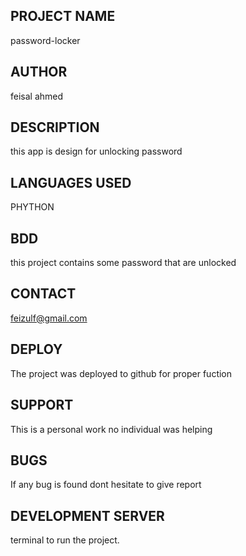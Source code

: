 ## PROJECT NAME

 password-locker

## AUTHOR

feisal ahmed

## DESCRIPTION

this app is design for unlocking password

## LANGUAGES USED

PHYTHON

## BDD

this project contains some password that are unlocked

## CONTACT

feizulf@gmail.com

## DEPLOY

The project was deployed to github for proper fuction

## SUPPORT

This is a personal work no individual was helping

## BUGS

If any bug is found dont hesitate to give report

## DEVELOPMENT SERVER

terminal to run the project.

